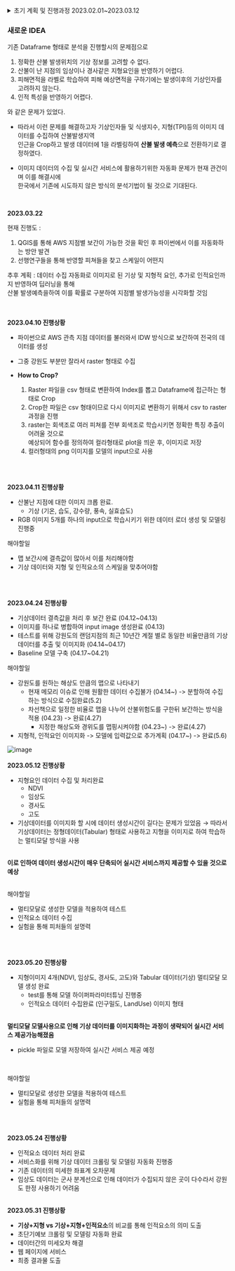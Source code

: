 <details>
<summary> 초기 계획 및 진행과정 2023.02.01~2023.03.12 </summary>
<div markdown="1">       

# Forecasting-the-risk-of-forest-fires
## 산불 위험도 예측을 통한 정보제공 서비스
[2023-1] Capstone Project @SJU

project term 2023.02.01~

## 기상인자와 **인간인자**를 반영한 산불 위험도 예측

- 전국 데이터를 바탕으로 학습을 진행한 뒤 행정구역별(읍면동)로 나누어 위험도 표시

- 며칠전간의 기상적 데이터를 바탕으로 ~~한시간 뒤~~ 전국의 산불 위험도가 어떻게 될 것이다.
  - 일단은 현시점의 위험도 예측
  - 성능 나올시에 기상청에서 제공하는 데이터를 통한 n시간 뒤 위험도 예측

- 각 지역적 특성을 반영하기 위해 자연적 데이터 및 기상데이터 정규화 진행
  - 행정구역별인 이유 : 소방서와 같은 요인은 행정구역별이 더 의미있음.
  
- 웹 사이트 구현

## 데이터

- 산불피해대장 ( 2001 ~ 2022 )
- 기상 데이터 → ASOS + AWS
- 인적 데이터 → 소방서, 등산로, 대도시 인접도
- 자연적 데이터 → TPI, 임업도

## 정규화
정규화의 이유 -> 지역 별로 다른 기상적 특성을 가지고 있기 때문
- 산불발생지역별 정규화(Aws 기준 정규화)
- 전체기상데이터 정규화

## 결측치 처리 - (상대습도, 실효습도, 강수량, 풍속, 기온)
1. 가장 인접한 관측소에서 데이터 끌어오기
2. 거리가 30km 이상이면 그 지역의 연간 월평균으로 채우기 
3. 데이터 특성상 월 평균이 의미가 적을 수 있음 - 추가 결측치 처리방안 필요
  - 이동평균으로 결측값 채우기
  - 보간법으로 NAN 처리 후 사전관찰 방지를 위해 이전의 데이터 사용하기

## 모델링
- 분류기반모델 -> Randomforest/Catboost

## Process
1. AWS, ASOS Raw 데이터 수집 → 시계열
2. 데이터 윈도우 추가 (4일)
3. 실효습도 피처 추가
4. 섬은 drop
5. AWS(기상인자), ASOS(상대습도) 지점별 이동평균으로 결측값 채우기
6. 정규화 진행 여부
    1. 정규화 미진행
        1. 임상도 포함 데이터(4922개)
        2. 임상도 미포함 데이터
    2. 지점별 정규화 진행
        1. 임상도 포함 데이터(4922개)
        2. 임상도 미포함 데이터
<br><br>
<aside>
💡 1st goal : 기상인자만으로 진행
<br>
</aside>

<aside>
💡 2nd goal : 기상인자에 지형적특성(임상도) 반영
<br>
</aside>

<aside>
💡 final goal : 기상인자 + 지형적특성 + 인적특성
<br>
</aside>
</div>
</details>

### 새로운 IDEA

기존 Dataframe 형태로 분석을 진행할시의 문제점으로

1. 정확한 산불 발생위치의 기상 정보를 고려할 수 없다.
2. 산불이 난 지점의 임상이나 경사같은 지형요인을 반영하기 어렵다.
3. 피해면적을 라벨로 학습하여 피해 예상면적을 구하기에는 발생이후의 기상인자를 고려하지 않는다.
4. 인적 특성을 반영하기 어렵다.

와 같은 문제가 있었다.

- 따라서 이런 문제를 해결하고자 기상인자들 및 식생지수, 지형(TPI)등의 이미지 데이터를 수집하여 산불발생지역 
<br>인근을 Crop하고 발생 데이터에 1을 라벨링하여 **산불 발생 예측**으로 전환하기로 결정하였다. 

- 이미지 데이터의 수집 및 실시간 서비스에 활용하기위한 자동화 문제가 현재 관건이며 이를 해결시에 <br>
한국에서 기존에 시도하지 않은 방식의 분석기법이 될 것으로 기대된다.
<br>

**2023.03.22**
<br>

현재 진행도 :
  1. QGIS를 통해 AWS 지점별 보간이 가능한 것을 확인 후 파이썬에서 이를 자동화하는 방안 발견
  2. 선행연구들을 통해 반영할 피쳐들을 찾고 스케일이 어떤지 

추후 계획 : 데이터 수집 자동화로 이미지로 된 기상 및 지형적 요인, 추가로 인적요인까지 반영하여 딥러닝을 통해 <br>
산불 발생예측을하여 이를 확률로 구분하여 지점별 발생가능성을 시각화할 것임

<br><br>
**2023.04.10 진행상황**
- 파이썬으로 AWS 관측 지점 데이터를 불러와서 IDW 방식으로 보간하여 전국의 데이터를 생성
- 그중 강원도 부분만 잘라서 raster 형태로 수집

- <b>How to Crop?</b>
  1. Raster 파일을 csv 형태로 변환하여 Index를 뽑고 Dataframe에 접근하는 형태로 Crop 
  2. Crop한 파일은 csv 형태이므로 다시 이미지로 변환하기 위해서 csv to raster 과정을 진행 
  3. raster는 회색조로 여러 피쳐를 전부 회색조로 학습시키면 정확한 특징 추출이 어려울 것으로<br> 예상되어 함수를 정의하여 컬라형태로 plot을 띄운 후, 이미지로 저장 
  4. 컬러형태의 png 이미지를 모델의 input으로 사용 <br>

<br><br>

**2023.04.11 진행상황**
- 산불난 지점에 대한 이미지 크롭 완료. 
  - 기상 (기온, 습도, 강수량, 풍속, 실효습도)
- RGB 이미지 5개를 하나의 input으로 학습시키기 위한 데이터 로더 생성 및 모델링 진행중

해야할일
- 맵 보간시에 결측값이 많아서 이를 처리해야함
- 기상 데이터와 지형 및 인적요소의 스케일을 맞추어야함

<br><br>


**2023.04.24 진행상황**
- 기상데이터 결측값을 처리 후 보간 완료 (04.12~04.13)
- 이미지를 하나로 병합하여 input image 생성완료 (04.13)
- 테스트를 위해 강원도의 랜덤지점의 최근 10년간 계절 별로 동일한 비율만큼의 기상데이터를 추출 및 이미지화 (04.14~04.17)
- Baseline 모델 구축 (04.17~04.21)

해야할일
- 강원도를 원하는 해상도 만큼의 맵으로 나타내기 
  - 현재 메모리 이슈로 인해 원활한 데이터 수집불가 (04.14~) -> 분할하여 수집하는 방식으로 수집완료(5.2)
  - 차선책으로 일정한 비율로 맵을 나누어 산불위험도를 구한뒤 보간하는 방식을 적용 (04.23) -> 완료(4.27)
      - 지정한 해상도와 경위도를 맵핑시켜야함 (04.23~) -> 완료(4.27)
- 지형적, 인적요인 이미지화 -> 모델에 입력값으로 추가계획 (04.17~) -> 완료(5.6)

![image](https://github.com/smart0515/Forecasting-the-occurrence-of-Wildfires/assets/48974564/2c2827e9-a1f2-41e4-96b5-535d3f4aca5e)
<br><br>
**2023.05.12 진행상황**
- 지형요인 데이터 수집 및 처리완료
  - NDVI
  - 임상도
  - 경사도
  - 고도
- 기상데이터를 이미지화 할 시에 데이터 생성시간이 길다는 문제가 있었음
    → 따라서 기상데이터는 정형데이터(Tabular) 형태로 사용하고 지형을 이미지로 하여 학습하는 멀티모달 방식을 사용
<br><br>

**이로 인하여 데이터 생성시간이 매우 단축되어 실시간 서비스까지 제공할 수 있을 것으로 예상**
<br><br>

해야할일
<br>
- 멀티모달로 생성한 모델을 적용하여 테스트
- 인적요소 데이터 수집
- 실험을 통해 피처들의 설명력 

<br><br>

**2023.05.20 진행상황**
- 지형이미지 4개(NDVI, 임상도, 경사도, 고도)와 Tabular 데이터(기상) 멀티모달 모델 생성 완료
  - test를 통해 모델 하이퍼파라미터튜닝 진행중
  - 인적요소 데이터 수집완료 (인구밀도, LandUse) 이미지 형태
<br><br>

**멀티모달 모델사용으로 인해 기상 데이터를 이미지화하는 과정이 생략되어 실시간 서비스 제공가능해졌음**
  - pickle 파일로 모델 저장하여 실시간 서비스 제공 예정

<br>

해야할일
<br>
- 멀티모달로 생성한 모델을 적용하여 테스트
- 실험을 통해 피처들의 설명력 

<br><br>

**2023.05.24 진행상황**
- 인적요소 데이터 처리 완료
- 서비스화를 위해 기상 데이터 크롤링 및 모델링 자동화 진행중
- 기존 데이터의 미세한 좌표계 오차문제 
- 임상도 데이터는 군사 분계선으로 인해 데이터가 수집되지 않은 곳이 다수라서 강원도 한정 사용하기 어려움
<br><br>

**2023.05.31 진행상황**
- **기상+지형 vs 기상+지형+인적요소**의 비교를 통해 인적요소의 의미 도출
- 초단기예보 크롤링 및 모델링 자동화 완료
- 데이터간의 미세오차 해결
- 웹 페이지에 서비스 
- 최종 결과물 도출

